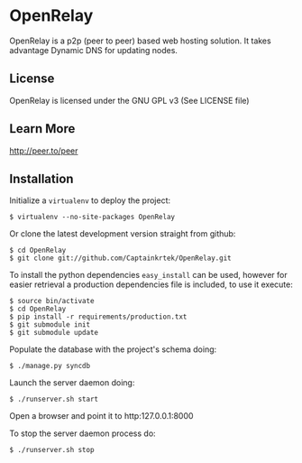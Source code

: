 OpenRelay
=============

OpenRelay is a p2p (peer to peer) based web hosting solution. It takes 
advantage Dynamic DNS for updating nodes. 

License
-------
OpenRelay is licensed under the GNU GPL v3 (See LICENSE file)

Learn More
----------
http://peer.to/peer

Installation
------------

Initialize a ``virtualenv`` to deploy the project:

    $ virtualenv --no-site-packages OpenRelay

Or clone the latest development version straight from github:

    $ cd OpenRelay
    $ git clone git://github.com/Captainkrtek/OpenRelay.git

To install the python dependencies ``easy_install`` can be used, however for easier retrieval a production dependencies file is included, to use it execute:

    $ source bin/activate
    $ cd OpenRelay
    $ pip install -r requirements/production.txt
    $ git submodule init
    $ git submodule update

Populate the database with the project's schema doing:

    $ ./manage.py syncdb 
    
Launch the server daemon doing:

    $ ./runserver.sh start
    
Open a browser and point it to http:127.0.0.1:8000

To stop the server daemon process do:

    $ ./runserver.sh stop
